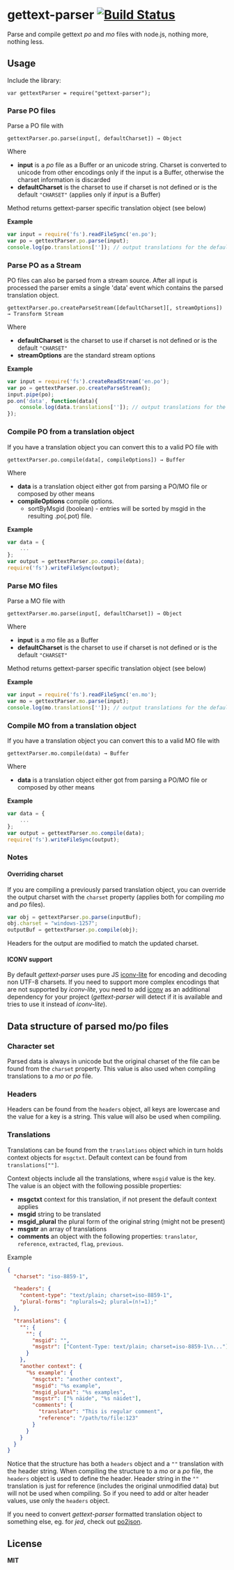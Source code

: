 gettext-parser [![Build Status](https://secure.travis-ci.org/smhg/gettext-parser.png)](http://travis-ci.org/smhg/gettext-parser)
==============

Parse and compile gettext *po* and *mo* files with node.js, nothing more, nothing less.

## Usage

Include the library:

    var gettextParser = require("gettext-parser");


### Parse PO files

Parse a PO file with

    gettextParser.po.parse(input[, defaultCharset]) → Object

Where

  * **input** is a *po* file as a Buffer or an unicode string. Charset is converted to unicode from other encodings only if the input is a Buffer, otherwise the charset information is discarded
  * **defaultCharset** is the charset to use if charset is not defined or is the default `"CHARSET"` (applies only if *input* is a Buffer)

Method returns gettext-parser specific translation object (see below)

**Example**

```javascript
var input = require('fs').readFileSync('en.po');
var po = gettextParser.po.parse(input);
console.log(po.translations['']); // output translations for the default context
```

### Parse PO as a Stream

PO files can also be parsed from a stream source. After all input is processed the parser emits a single 'data' event which contains the parsed translation object.

    gettextParser.po.createParseStream([defaultCharset][, streamOptions]) → Transform Stream

Where

  * **defaultCharset** is the charset to use if charset is not defined or is the default `"CHARSET"`
  * **streamOptions** are the standard stream options

**Example**

```javascript
var input = require('fs').createReadStream('en.po');
var po = gettextParser.po.createParseStream();
input.pipe(po);
po.on('data', function(data){
    console.log(data.translations['']); // output translations for the default context
});
```

### Compile PO from a translation object

If you have a translation object you can convert this to a valid PO file with

    gettextParser.po.compile(data[, compileOptions]) → Buffer

Where

  * **data** is a translation object either got from parsing a PO/MO file or composed by other means
  * **compileOptions** compile options.
    * sortByMsgid (boolean) - entries will be sorted by msgid in the resulting .po(.pot) file.

**Example**

```javascript
var data = {
    ...
};
var output = gettextParser.po.compile(data);
require('fs').writeFileSync(output);
```

### Parse MO files

Parse a MO file with

    gettextParser.mo.parse(input[, defaultCharset]) → Object

Where

  * **input** is a *mo* file as a Buffer
  * **defaultCharset** is the charset to use if charset is not defined or is the default `"CHARSET"`

Method returns gettext-parser specific translation object (see below)

**Example**

```javascript
var input = require('fs').readFileSync('en.mo');
var mo = gettextParser.mo.parse(input);
console.log(mo.translations['']); // output translations for the default context
```

### Compile MO from a translation object

If you have a translation object you can convert this to a valid MO file with

    gettextParser.mo.compile(data) → Buffer

Where

  * **data** is a translation object either got from parsing a PO/MO file or composed by other means

**Example**

```javascript
var data = {
    ...
};
var output = gettextParser.mo.compile(data);
require('fs').writeFileSync(output);
```

### Notes

#### Overriding charset

If you are compiling a previously parsed translation object, you can override the output charset with the `charset` property (applies both for compiling *mo* and *po* files).

```javascript
var obj = gettextParser.po.parse(inputBuf);
obj.charset = "windows-1257";
outputBuf = gettextParser.po.compile(obj);
```

Headers for the output are modified to match the updated charset.

#### ICONV support

By default *gettext-parser* uses pure JS [iconv-lite](https://github.com/ashtuchkin/iconv-lite) for encoding and decoding non UTF-8 charsets. If you need to support more complex encodings that are not supported by *iconv-lite*, you need to add [iconv](https://github.com/bnoordhuis/node-iconv) as an additional dependency for your project (*gettext-parser* will detect if it is available and tries to use it instead of *iconv-lite*).

## Data structure of parsed mo/po files

### Character set

Parsed data is always in unicode but the original charset of the file can
be found from the `charset` property. This value is also used when compiling translations
to a *mo* or *po* file.

### Headers

Headers can be found from the `headers` object, all keys are lowercase and the value for a key is a string. This value will also be used when compiling.

### Translations

Translations can be found from the `translations` object which in turn holds context objects for `msgctxt`. Default context can be found from `translations[""]`.

Context objects include all the translations, where `msgid` value is the key. The value is an object with the following possible properties:

  * **msgctxt** context for this translation, if not present the default context applies
  * **msgid** string to be translated
  * **msgid_plural** the plural form of the original string (might not be present)
  * **msgstr** an array of translations
  * **comments** an object with the following properties: `translator`, `reference`, `extracted`, `flag`, `previous`.

Example

```json
{
  "charset": "iso-8859-1",

  "headers": {
    "content-type": "text/plain; charset=iso-8859-1",
    "plural-forms": "nplurals=2; plural=(n!=1);"
  },

  "translations": {
    "": {
      "": {
        "msgid": "",
        "msgstr": ["Content-Type: text/plain; charset=iso-8859-1\n..."]
      }
    },
    "another context": {
      "%s example": {
        "msgctxt": "another context",
        "msgid": "%s example",
        "msgid_plural": "%s examples",
        "msgstr": ["% näide", "%s näidet"],
        "comments": {
          "translator": "This is regular comment",
          "reference": "/path/to/file:123"
        }
      }
    }
  }
}
```

Notice that the structure has both a `headers` object and a `""` translation with the header string. When compiling the structure to a *mo* or a *po* file, the `headers` object is used to define the header. Header string in the `""` translation is just for reference (includes the original unmodified data) but will not be used when compiling. So if you need to add or alter header values, use only the `headers` object.

If you need to convert *gettext-parser* formatted translation object to something else, eg. for *jed*, check out [po2json](https://github.com/mikeedwards/po2json).

## License

**MIT**
